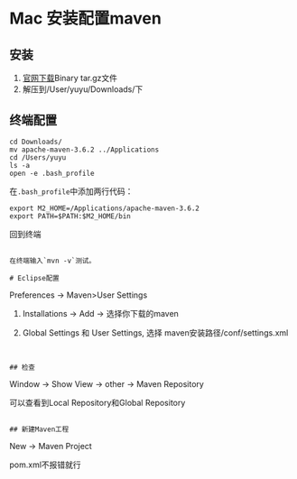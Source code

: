# Mac 安装配置maven

## 安装
1. [官网下载](http://maven.apache.org/download.cgi)Binary tar.gz文件
2. 解压到/User/yuyu/Downloads/下

## 终端配置
```
cd Downloads/
mv apache-maven-3.6.2 ../Applications
cd /Users/yuyu
ls -a
open -e .bash_profile
```
在`.bash_profile`中添加两行代码：
```
export M2_HOME=/Applications/apache-maven-3.6.2
export PATH=$PATH:$M2_HOME/bin
```
回到终端
```

在终端输入`mvn -v`测试。

# Eclipse配置
```
Preferences -> Maven>User Settings

1. Installations -> Add -> 选择你下载的maven

2. Global Settings 和 User Settings, 选择 maven安装路径/conf/settings.xml
```


## 检查
```
Window -> Show View -> other -> Maven Repository

可以查看到Local Repository和Global Repository
```

## 新建Maven工程
```
New -> Maven Project

pom.xml不报错就行
```
